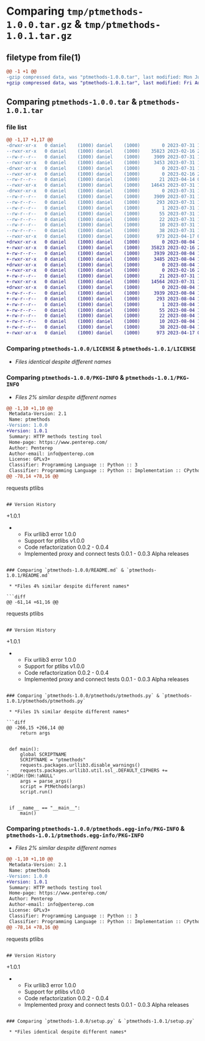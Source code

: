 # Comparing `tmp/ptmethods-1.0.0.tar.gz` & `tmp/ptmethods-1.0.1.tar.gz`

## filetype from file(1)

```diff
@@ -1 +1 @@
-gzip compressed data, was "ptmethods-1.0.0.tar", last modified: Mon Jul 31 19:00:18 2023, max compression
+gzip compressed data, was "ptmethods-1.0.1.tar", last modified: Fri Aug  4 11:21:12 2023, max compression
```

## Comparing `ptmethods-1.0.0.tar` & `ptmethods-1.0.1.tar`

### file list

```diff
@@ -1,17 +1,17 @@
-drwxr-xr-x   0 daniel    (1000) daniel    (1000)        0 2023-07-31 19:00:18.162987 ptmethods-1.0.0/
--rwxr-xr-x   0 daniel    (1000) daniel    (1000)    35823 2023-02-16 20:42:08.000000 ptmethods-1.0.0/LICENSE
--rw-r--r--   0 daniel    (1000) daniel    (1000)     3909 2023-07-31 19:00:18.162987 ptmethods-1.0.0/PKG-INFO
--rwxr-xr-x   0 daniel    (1000) daniel    (1000)     3453 2023-07-31 18:59:07.000000 ptmethods-1.0.0/README.md
-drwxr-xr-x   0 daniel    (1000) daniel    (1000)        0 2023-07-31 19:00:18.158987 ptmethods-1.0.0/ptmethods/
--rwxr-xr-x   0 daniel    (1000) daniel    (1000)        0 2023-02-16 20:42:08.000000 ptmethods-1.0.0/ptmethods/__init__.py
--rw-r--r--   0 daniel    (1000) daniel    (1000)       21 2023-04-14 08:08:26.000000 ptmethods-1.0.0/ptmethods/_version.py
--rwxr-xr-x   0 daniel    (1000) daniel    (1000)    14643 2023-07-31 18:56:57.000000 ptmethods-1.0.0/ptmethods/ptmethods.py
-drwxr-xr-x   0 daniel    (1000) daniel    (1000)        0 2023-07-31 19:00:18.162987 ptmethods-1.0.0/ptmethods.egg-info/
--rw-r--r--   0 daniel    (1000) daniel    (1000)     3909 2023-07-31 19:00:18.000000 ptmethods-1.0.0/ptmethods.egg-info/PKG-INFO
--rw-r--r--   0 daniel    (1000) daniel    (1000)      293 2023-07-31 19:00:18.000000 ptmethods-1.0.0/ptmethods.egg-info/SOURCES.txt
--rw-r--r--   0 daniel    (1000) daniel    (1000)        1 2023-07-31 19:00:18.000000 ptmethods-1.0.0/ptmethods.egg-info/dependency_links.txt
--rw-r--r--   0 daniel    (1000) daniel    (1000)       55 2023-07-31 19:00:18.000000 ptmethods-1.0.0/ptmethods.egg-info/entry_points.txt
--rw-r--r--   0 daniel    (1000) daniel    (1000)       22 2023-07-31 19:00:18.000000 ptmethods-1.0.0/ptmethods.egg-info/requires.txt
--rw-r--r--   0 daniel    (1000) daniel    (1000)       10 2023-07-31 19:00:18.000000 ptmethods-1.0.0/ptmethods.egg-info/top_level.txt
--rw-r--r--   0 daniel    (1000) daniel    (1000)       38 2023-07-31 19:00:18.162987 ptmethods-1.0.0/setup.cfg
--rwxr-xr-x   0 daniel    (1000) daniel    (1000)      973 2023-04-17 09:01:26.000000 ptmethods-1.0.0/setup.py
+drwxr-xr-x   0 daniel    (1000) daniel    (1000)        0 2023-08-04 11:21:12.462381 ptmethods-1.0.1/
+-rwxr-xr-x   0 daniel    (1000) daniel    (1000)    35823 2023-02-16 20:42:08.000000 ptmethods-1.0.1/LICENSE
+-rw-r--r--   0 daniel    (1000) daniel    (1000)     3939 2023-08-04 11:21:12.462381 ptmethods-1.0.1/PKG-INFO
+-rwxr-xr-x   0 daniel    (1000) daniel    (1000)     3485 2023-08-04 11:17:17.000000 ptmethods-1.0.1/README.md
+drwxr-xr-x   0 daniel    (1000) daniel    (1000)        0 2023-08-04 11:21:12.462381 ptmethods-1.0.1/ptmethods/
+-rwxr-xr-x   0 daniel    (1000) daniel    (1000)        0 2023-02-16 20:42:08.000000 ptmethods-1.0.1/ptmethods/__init__.py
+-rw-r--r--   0 daniel    (1000) daniel    (1000)       21 2023-07-31 19:38:27.000000 ptmethods-1.0.1/ptmethods/_version.py
+-rwxr-xr-x   0 daniel    (1000) daniel    (1000)    14564 2023-07-31 19:38:43.000000 ptmethods-1.0.1/ptmethods/ptmethods.py
+drwxr-xr-x   0 daniel    (1000) daniel    (1000)        0 2023-08-04 11:21:12.462381 ptmethods-1.0.1/ptmethods.egg-info/
+-rw-r--r--   0 daniel    (1000) daniel    (1000)     3939 2023-08-04 11:21:12.000000 ptmethods-1.0.1/ptmethods.egg-info/PKG-INFO
+-rw-r--r--   0 daniel    (1000) daniel    (1000)      293 2023-08-04 11:21:12.000000 ptmethods-1.0.1/ptmethods.egg-info/SOURCES.txt
+-rw-r--r--   0 daniel    (1000) daniel    (1000)        1 2023-08-04 11:21:12.000000 ptmethods-1.0.1/ptmethods.egg-info/dependency_links.txt
+-rw-r--r--   0 daniel    (1000) daniel    (1000)       55 2023-08-04 11:21:12.000000 ptmethods-1.0.1/ptmethods.egg-info/entry_points.txt
+-rw-r--r--   0 daniel    (1000) daniel    (1000)       22 2023-08-04 11:21:12.000000 ptmethods-1.0.1/ptmethods.egg-info/requires.txt
+-rw-r--r--   0 daniel    (1000) daniel    (1000)       10 2023-08-04 11:21:12.000000 ptmethods-1.0.1/ptmethods.egg-info/top_level.txt
+-rw-r--r--   0 daniel    (1000) daniel    (1000)       38 2023-08-04 11:21:12.462381 ptmethods-1.0.1/setup.cfg
+-rwxr-xr-x   0 daniel    (1000) daniel    (1000)      973 2023-04-17 09:01:26.000000 ptmethods-1.0.1/setup.py
```

### Comparing `ptmethods-1.0.0/LICENSE` & `ptmethods-1.0.1/LICENSE`

 * *Files identical despite different names*

### Comparing `ptmethods-1.0.0/PKG-INFO` & `ptmethods-1.0.1/PKG-INFO`

 * *Files 2% similar despite different names*

```diff
@@ -1,10 +1,10 @@
 Metadata-Version: 2.1
 Name: ptmethods
-Version: 1.0.0
+Version: 1.0.1
 Summary: HTTP methods testing tool
 Home-page: https://www.penterep.com/
 Author: Penterep
 Author-email: info@penterep.com
 License: GPLv3+
 Classifier: Programming Language :: Python :: 3
 Classifier: Programming Language :: Python :: Implementation :: CPython
@@ -78,14 +78,16 @@
 ```
 requests
 ptlibs
 ```
 
 ## Version History
 ```
+1.0.1
+    - Fix urllib3 error
 1.0.0
     - Support for ptlibs v1.0.0
     - Code refactorization
 0.0.2 - 0.0.4
     - Implemented proxy and connect tests
 0.0.1 - 0.0.3
     Alpha releases
```

### Comparing `ptmethods-1.0.0/README.md` & `ptmethods-1.0.1/README.md`

 * *Files 4% similar despite different names*

```diff
@@ -61,14 +61,16 @@
 ```
 requests
 ptlibs
 ```
 
 ## Version History
 ```
+1.0.1
+    - Fix urllib3 error
 1.0.0
     - Support for ptlibs v1.0.0
     - Code refactorization
 0.0.2 - 0.0.4
     - Implemented proxy and connect tests
 0.0.1 - 0.0.3
     Alpha releases
```

### Comparing `ptmethods-1.0.0/ptmethods/ptmethods.py` & `ptmethods-1.0.1/ptmethods/ptmethods.py`

 * *Files 1% similar despite different names*

```diff
@@ -266,15 +266,14 @@
     return args
 
 
 def main():
     global SCRIPTNAME
     SCRIPTNAME = "ptmethods"
     requests.packages.urllib3.disable_warnings()
-    requests.packages.urllib3.util.ssl_.DEFAULT_CIPHERS += ':HIGH:!DH:!aNULL'
     args = parse_args()
     script = PtMethods(args)
     script.run()
 
 
 if __name__ == "__main__":
     main()
```

### Comparing `ptmethods-1.0.0/ptmethods.egg-info/PKG-INFO` & `ptmethods-1.0.1/ptmethods.egg-info/PKG-INFO`

 * *Files 2% similar despite different names*

```diff
@@ -1,10 +1,10 @@
 Metadata-Version: 2.1
 Name: ptmethods
-Version: 1.0.0
+Version: 1.0.1
 Summary: HTTP methods testing tool
 Home-page: https://www.penterep.com/
 Author: Penterep
 Author-email: info@penterep.com
 License: GPLv3+
 Classifier: Programming Language :: Python :: 3
 Classifier: Programming Language :: Python :: Implementation :: CPython
@@ -78,14 +78,16 @@
 ```
 requests
 ptlibs
 ```
 
 ## Version History
 ```
+1.0.1
+    - Fix urllib3 error
 1.0.0
     - Support for ptlibs v1.0.0
     - Code refactorization
 0.0.2 - 0.0.4
     - Implemented proxy and connect tests
 0.0.1 - 0.0.3
     Alpha releases
```

### Comparing `ptmethods-1.0.0/setup.py` & `ptmethods-1.0.1/setup.py`

 * *Files identical despite different names*

